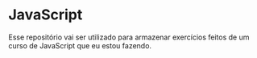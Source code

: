 # JavaScript
Esse repositório vai ser utilizado para armazenar exercícios feitos de um curso de JavaScript que eu estou fazendo. 